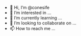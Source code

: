 - 👋 Hi, I’m @conesife
- 👀 I’m interested in ...
- 🌱 I’m currently learning ...
- 💞️ I’m looking to collaborate on ...
- 📫 How to reach me ...

<!---
conesife/conesife is a ✨ special ✨ repository because its `README.md` (this file) appears on your GitHub profile.
You can click the Preview link to take a look at your changes.
--->
